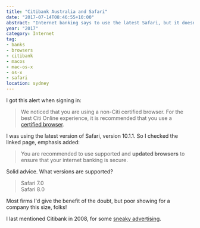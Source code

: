 ```yaml
---
title: "Citibank Australia and Safari"
date: "2017-07-14T08:46:55+10:00"
abstract: "Internet banking says to use the latest Safari, but it doesn’t support it."
year: "2017"
category: Internet
tag:
- banks
- browsers
- citibank
- macos
- mac-os-x
- os-x
- safari
location: sydney
---
```

I got this alert when signing in:

> We noticed that you are using a non-Citi certified browser. For the best Citi Online experience, it is recommended that you use a [certified browser].

I was using the latest version of Safari, version 10.1.1. So I checked the linked page, emphasis added:

> You are recommended to use supported and **updated browsers** to ensure that your internet banking is secure.

Solid advice. What versions are supported?

> Safari 7.0  
> Safari 8.0

Most firms I'd give the benefit of the doubt, but poor showing for a company this size, folks!

I last mentioned Citibank in 2008, for some [sneaky advertising].

[certified browser]: https://www.citibank.com.au/aus/banking/banking_internetbanking.htm?tab=Supportedbrowser "Citibank Australia: Supported Browsers"
[sneaky advertising]: https://rubenerd.com/p3108/

